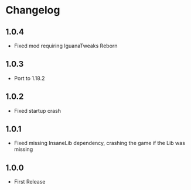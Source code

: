# Changelog

## 1.0.4
* Fixed mod requiring IguanaTweaks Reborn

## 1.0.3
* Port to 1.18.2

## 1.0.2
* Fixed startup crash

## 1.0.1
* Fixed missing InsaneLib dependency, crashing the game if the Lib was missing

## 1.0.0
* First Release